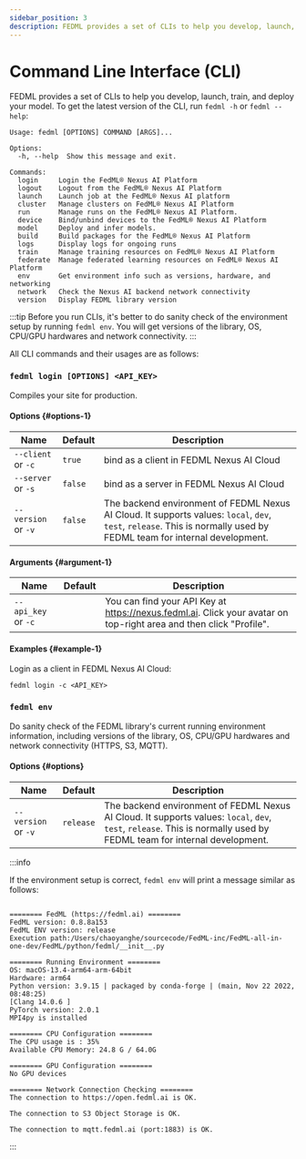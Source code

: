 ```yaml
---
sidebar_position: 3
description: FEDML provides a set of CLIs to help you develop, launch, train, and deploy your model. 
---
```


# Command Line Interface (CLI)

FEDML provides a set of CLIs to help you develop, launch, train, and deploy your model. To get the latest version of the CLI, run `fedml -h` or `fedml --help`:

```
Usage: fedml [OPTIONS] COMMAND [ARGS]...

Options:
  -h, --help  Show this message and exit.

Commands:
  login     Login the FedML® Nexus AI Platform
  logout    Logout from the FedML® Nexus AI Platform
  launch    Launch job at the FedML® Nexus AI platform
  cluster   Manage clusters on FedML® Nexus AI Platform
  run       Manage runs on the FedML® Nexus AI Platform.
  device    Bind/unbind devices to the FedML® Nexus AI Platform
  model     Deploy and infer models.
  build     Build packages for the FedML® Nexus AI Platform
  logs      Display logs for ongoing runs
  train     Manage training resources on FedML® Nexus AI Platform
  federate  Manage federated learning resources on FedML® Nexus AI Platform
  env       Get environment info such as versions, hardware, and networking
  network   Check the Nexus AI backend network connectivity
  version   Display FEDML library version
```

:::tip
Before you run CLIs, it's better to do sanity check of the environment setup by running `fedml env`. You will get versions of the library, OS, CPU/GPU hardwares and network connectivity.
:::

All CLI commands and their usages are as follows:




### `fedml login [OPTIONS] <API_KEY>`

Compiles your site for production.

#### Options {#options-1}

| Name | Default | Description |
| --- | --- | --- |
| `--client` or `-c` | `true` | bind as a client in FEDML Nexus AI Cloud |
| `--server` or `-s` | `false` | bind as a server in FEDML Nexus AI Cloud |
| `--version` or `-v` | `false` | The backend environment of FEDML Nexus AI Cloud. It supports values: `local`, `dev`, `test`, `release`. This is normally used by FEDML team for internal development. |

#### Arguments {#argument-1}
| Name | Default | Description |
| --- | --- | --- |
| `--api_key` or `-c` |  | You can find your API Key at https://nexus.fedml.ai. Click your avatar on top-right area and then click "Profile". |

#### Examples {#example-1}

Login as a client in FEDML Nexus AI Cloud:
```
fedml login -c <API_KEY>
```


### `fedml env`

Do sanity check of the FEDML library's current running environment information, including versions of the library, OS, CPU/GPU hardwares and network connectivity (HTTPS, S3, MQTT). 

#### Options {#options}

| Name | Default | Description |
| --- | --- | --- |
| `--version` or `-v` | `release` | The backend environment of FEDML Nexus AI Cloud. It supports values: `local`, `dev`, `test`, `release`. This is normally used by FEDML team for internal development. |

:::info

If the environment setup is correct, `fedml env` will print a message similar as follows:

```

======== FedML (https://fedml.ai) ========
FedML version: 0.8.8a153
FedML ENV version: release
Execution path:/Users/chaoyanghe/sourcecode/FedML-inc/FedML-all-in-one-dev/FedML/python/fedml/__init__.py

======== Running Environment ========
OS: macOS-13.4-arm64-arm-64bit
Hardware: arm64
Python version: 3.9.15 | packaged by conda-forge | (main, Nov 22 2022, 08:48:25) 
[Clang 14.0.6 ]
PyTorch version: 2.0.1
MPI4py is installed

======== CPU Configuration ========
The CPU usage is : 35%
Available CPU Memory: 24.8 G / 64.0G

======== GPU Configuration ========
No GPU devices

======== Network Connection Checking ========
The connection to https://open.fedml.ai is OK.

The connection to S3 Object Storage is OK.

The connection to mqtt.fedml.ai (port:1883) is OK.
```
:::